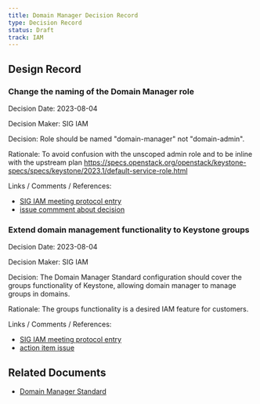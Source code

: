 ```yaml
---
title: Domain Manager Decision Record
type: Decision Record
status: Draft
track: IAM
---
```


## Design Record

### Change the naming of the Domain Manager role

Decision Date: 2023-08-04

Decision Maker: SIG IAM

Decision: Role should be named "domain-manager" not "domain-admin".

Rationale: To avoid confusion with the unscoped admin role and to be inline with the upstream plan https://specs.openstack.org/openstack/keystone-specs/specs/keystone/2023.1/default-service-role.html

Links / Comments / References:

- [SIG IAM meeting protocol entry](https://input.scs.community/2023-scs-sig-iam#Domain-Admin-rights-for-SCS-IaaS-Customers-184)
- [issue commment about decision](https://github.com/SovereignCloudStack/issues/issues/184#issuecomment-1670985934)

### Extend domain management functionality to Keystone groups

Decision Date: 2023-08-04

Decision Maker: SIG IAM

Decision: The Domain Manager Standard configuration should cover the groups functionality of Keystone, allowing domain manager to manage groups in domains.

Rationale: The groups functionality is a desired IAM feature for customers.

Links / Comments / References:

- [SIG IAM meeting protocol entry](https://input.scs.community/2023-scs-sig-iam#Domain-Admin-rights-for-SCS-IaaS-Customers-184)
- [action item issue](https://github.com/SovereignCloudStack/issues/issues/383)

## Related Documents

- [Domain Manager Standard](https://github.com/SovereignCloudStack/standards/Standards/scs-0302-v1-domain-manager-role.md)
